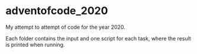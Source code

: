 # adventofcode_2020

My attempt to attempt of code for the year 2020.

Each folder contains the input and one script for each task, where the result is printed when running.